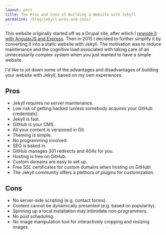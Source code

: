 ```yaml
---
layout: post
title: The Pros and Cons of Building a Website with Jekyll
permalink: /blog/jekyll-pros-and-cons/
---
```


This website originally started off as a Drupal site, after which I
[rewrote it with AngularJS and Express](/blog/how-i-built-this-website/).
Then in 2015 I decided to further simplify it by converting it into a
static website with Jekyll. The motivation was to reduce maintenance
and the cognitive load associated with taking care of an unnecessarily
complex system when you just wanted to have a simple website.

I'd like to jot down some of the advantages and disadvantages of
building your website with Jekyll, based on my own experiences.

## Pros

- Jekyll requires no server maintenance.
- Low risk of getting hacked (unless somebody acquires your GitHub credentials).
- Jekyll is fast.
- GitHub is your CMS.
- All your content is versioned in Git.
- Theming is simple.
- No programming involved.
- SEO is baked in.
- GitHub manages 301 redirects and 404s for you.
- Hosting is free on GitHub.
- Custom domains are easy to set up.
- Free SSL certificates for custom domains when hosting on GitHub!
- The Jekyll community offers a plethora of plugins for customization.

## Cons

- No server-side scripting (e.g. contact forms).
- Content cannot be dynamically presented (e.g. based on popularity).
- Spinning up a local installation may intimidate non-programmers.
- No post scheduling.
- No image manipulation tool for interactively cropping and resizing images.
